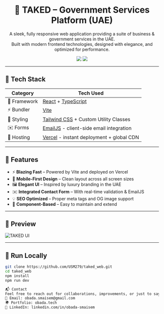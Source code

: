 <h1 align="center">🚀 TAKED – Government Services Platform (UAE)</h1>

<p align="center">
  A sleek, fully responsive web application providing a suite of business & government services in the UAE.<br/>
  Built with modern frontend technologies, designed with elegance, and optimized for performance.
</p>

<p align="center">
  <a href="https://github.com/USM279/taked_web"><img src="https://img.shields.io/badge/Code-GitHub-black?style=for-the-badge&logo=github" /></a>
  <a href="https://obada.tech"><img src="https://img.shields.io/badge/Portfolio-obada.tech-orange?style=for-the-badge&logo=google-chrome" /></a>
</p>

---

## 🧩 Tech Stack

| Category      | Tech Used                                                                 |
|---------------|---------------------------------------------------------------------------|
| 🧠 Framework   | [React](https://react.dev/) + [TypeScript](https://www.typescriptlang.org/) |
| ⚡️ Bundler    | [Vite](https://vitejs.dev/)                                                |
| 🎨 Styling    | [Tailwind CSS](https://tailwindcss.com/) + Custom Utility Classes          |
| ✉️ Forms      | [EmailJS](https://www.emailjs.com/) - client-side email integration        |
| 🚀 Hosting    | [Vercel](https://vercel.com/) - instant deployment + global CDN            |

---

## 💎 Features

- ⚡️ **Blazing Fast** – Powered by Vite and deployed on Vercel  
- 📱 **Mobile-First Design** – Clean layout across all screen sizes  
- 🖼️ **Elegant UI** – Inspired by luxury branding in the UAE  
- ✉️ **Integrated Contact Form** – With real-time validation & EmailJS  
- 💡 **SEO Optimized** – Proper meta tags and OG image support  
- 🧩 **Component-Based** – Easy to maintain and extend  

---

## 📸 Preview

![TAKED UI](/thewebsite.png) 

---

## 🚀 Run Locally

```bash
git clone https://github.com/USM279/taked_web.git
cd taked_web
npm install
npm run dev

📬 Contact
Feel free to reach out for collaborations, improvements, or just to say hi!
📧 Email: obada.smaisem@gmail.com
🌍 Portfolio: obada.tech
💼 LinkedIn: linkedin.com/in/obada-smaisem
